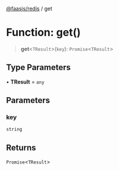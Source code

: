 [@faasjs/redis](../README.md) / get

# Function: get()

> **get**\<`TResult`\>(`key`): `Promise`\<`TResult`\>

## Type Parameters

• **TResult** = `any`

## Parameters

### key

`string`

## Returns

`Promise`\<`TResult`\>
